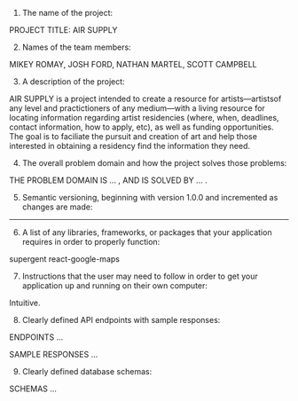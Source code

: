 1. The name of the project: 

PROJECT TITLE: AIR SUPPLY

2. Names of the team members:

MIKEY ROMAY, JOSH FORD, NATHAN MARTEL, SCOTT CAMPBELL

3. A description of the project:

AIR SUPPLY is a project intended to create a resource for artists—artistsof any level and practictioners of any medium—with a living resource for locating information regarding artist residencies (where, when, deadlines, contact information, how to apply, etc), as well as funding opportunities. The goal is to faciliate the pursuit and creation of art and help those interested in obtaining a residency find the information they need.

4. The overall problem domain and how the project solves those problems:

THE PROBLEM DOMAIN IS ... , AND IS SOLVED BY ... .

5. Semantic versioning, beginning with version 1.0.0 and incremented as changes are made:

- - -

6. A list of any libraries, frameworks, or packages that your application requires in order to properly function:

supergent 
react-google-maps


7. Instructions that the user may need to follow in order to get your application up and running on their own computer:

Intuitive.

8. Clearly defined API endpoints with sample responses:

ENDPOINTS ...

SAMPLE RESPONSES ...

9. Clearly defined database schemas:

SCHEMAS ...